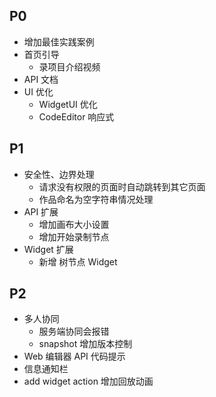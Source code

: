 ## P0
- 增加最佳实践案例
- 首页引导
  - 录项目介绍视频
- API 文档
- UI 优化
  - WidgetUI 优化
  - CodeEditor 响应式

## P1
- 安全性、边界处理
  - 请求没有权限的页面时自动跳转到其它页面
  - 作品命名为空字符串情况处理
- API 扩展
  - 增加画布大小设置
  - 增加开始录制节点
- Widget 扩展
  - 新增 树节点 Widget 

## P2
- 多人协同
  - 服务端协同会报错
  - snapshot 增加版本控制
- Web 编辑器 API 代码提示
- 信息通知栏
- add widget action 增加回放动画